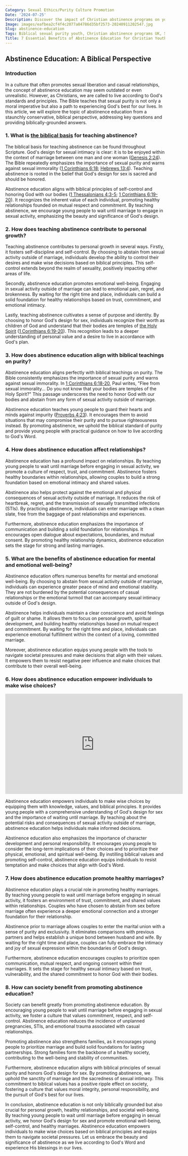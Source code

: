 ```yaml
---
Category: Sexual Ethics/Purity Culture Promotion
Date: '2024-07-25'
Description: Discover the impact of Christian abstinence programs on youth in the UK. Explore teachings on saving sex for marriage and the promotion of chastity among young adults.
Image: images/eafbea2cf4f4c2077a84786d35bf2573-20240911202547.jpg
Slug: abstinence-education
Tags: Biblical sexual purity youth, Christian abstinence programs UK, Saving sex for marriage teaching, Purity pledges teenage Christians, Chastity promotion young adults
Title: 7 Essential Benefits of Abstinence Education for Christian Youth
---
```


## Abstinence Education: A Biblical Perspective

### Introduction

In a culture that often promotes sexual liberation and casual relationships, the concept of abstinence education may seem outdated or even unrealistic. However, as Christians, we are called to live according to God's standards and principles. The Bible teaches that sexual purity is not only a moral imperative but also a path to experiencing God's best for our lives. In this article, we will explore the topic of abstinence education from a staunchly conservative, biblical perspective, addressing key questions and providing biblically-grounded answers.

### 1. What is [the biblical basis](/church-and-ministry-roles) for teaching abstinence?

The biblical basis for teaching abstinence can be found throughout Scripture. God's design for sexual intimacy is clear: it is to be enjoyed within the context of marriage between one man and one woman ([Genesis 2:24](https://www.bibleref.com/Genesis/2/Genesis-2-24.html)). The Bible repeatedly emphasizes the importance of sexual purity and warns against sexual immorality ([1 Corinthians 6:18](https://www.bibleref.com/1-Corinthians/6/1-Corinthians-6-18.html); [Hebrews 13:4](https://www.bibleref.com/Hebrews/13/Hebrews-13-4.html)). Teaching abstinence is rooted in the belief that God's design for sex is sacred and should be honored.

Abstinence education aligns with biblical principles of self-control and honoring God with our bodies ([1 Thessalonians 4:3-5](https://www.bibleref.com/1-Thessalonians/4/1-Thessalonians-4-3.html); [1 Corinthians 6:19-20](https://www.bibleref.com/1-Corinthians/6/1-Corinthians-6-19.html)). It recognizes the inherent value of each individual, promoting healthy relationships founded on mutual respect and commitment. By teaching abstinence, we encourage young people to wait until marriage to engage in sexual activity, emphasizing the beauty and significance of God's design.

### 2. How does teaching abstinence contribute to personal growth?

Teaching abstinence contributes to personal growth in several ways. Firstly, it fosters self-discipline and self-control. By choosing to abstain from sexual activity outside of marriage, individuals develop the ability to control their desires and make wise decisions based on biblical principles. This self-control extends beyond the realm of sexuality, positively impacting other areas of life.

Secondly, abstinence education promotes emotional well-being. Engaging in sexual activity outside of marriage can lead to emotional pain, regret, and brokenness. By waiting for the right time and place, individuals can build a solid foundation for healthy relationships based on trust, commitment, and emotional intimacy.

Lastly, teaching abstinence cultivates a sense of purpose and identity. By choosing to honor God's design for sex, individuals recognize their worth as children of God and understand that their bodies are temples of [the Holy Spirit](/understanding-the-difference-between-water-baptism-and-spirit-baptism-a-comprehensive-guide-for-christian-believers) ([1 Corinthians 6:19-20](https://www.bibleref.com/1-Corinthians/6/1-Corinthians-6-19.html)). This recognition leads to a deeper understanding of personal value and a desire to live in accordance with God's plan.

### 3. How does abstinence education align with biblical teachings on purity?

Abstinence education aligns perfectly with biblical teachings on purity. The Bible consistently emphasizes the importance of sexual purity and warns against sexual immorality. In [1 Corinthians 6:18-20](https://www.bibleref.com/1-Corinthians/6/1-Corinthians-6-18.html), Paul writes, "Flee from sexual immorality... Do you not know that your bodies are temples of the Holy Spirit?" This passage underscores the need to honor God with our bodies and abstain from any form of sexual activity outside of marriage.

Abstinence education teaches young people to guard their hearts and minds against impurity ([Proverbs 4:23](https://www.bibleref.com/Proverbs/4/Proverbs-4-23.html)). It encourages them to avoid situations that may compromise their purity and to pursue righteousness instead. By promoting abstinence, we uphold the biblical standard of purity and provide young people with practical guidance on how to live according to God's Word.

### 4. How does abstinence education affect relationships?

Abstinence education has a profound impact on relationships. By teaching young people to wait until marriage before engaging in sexual activity, we promote a culture of respect, trust, and commitment. Abstinence fosters healthy boundaries within relationships, allowing couples to build a strong foundation based on emotional intimacy and shared values.

Abstinence also helps protect against the emotional and physical consequences of sexual activity outside of marriage. It reduces the risk of heartbreak, regret, and the transmission of sexually transmitted infections (STIs). By practicing abstinence, individuals can enter marriage with a clean slate, free from the baggage of past relationships and experiences.

Furthermore, abstinence education emphasizes the importance of communication and building a solid foundation for relationships. It encourages open dialogue about expectations, boundaries, and mutual consent. By promoting healthy relationship dynamics, abstinence education sets the stage for strong and lasting marriages.

### 5. What are the benefits of abstinence education for mental and emotional well-being?

Abstinence education offers numerous benefits for mental and emotional well-being. By choosing to abstain from sexual activity outside of marriage, individuals can experience greater peace of mind and emotional stability. They are not burdened by the potential consequences of casual relationships or the emotional turmoil that can accompany sexual intimacy outside of God's design.

Abstinence helps individuals maintain a clear conscience and avoid feelings of guilt or shame. It allows them to focus on personal growth, spiritual development, and building healthy relationships based on mutual respect and commitment. By waiting for the right time and place, individuals can experience emotional fulfillment within the context of a loving, committed marriage.

Moreover, abstinence education equips young people with the tools to navigate societal pressures and make decisions that align with their values. It empowers them to resist negative peer influence and make choices that contribute to their overall well-being.

### 6. How does abstinence education empower individuals to make wise choices?


<iframe width="560" height="315" src="https://www.youtube.com/embed/z6GQVj09Uec" frameborder="0" allow="autoplay; encrypted-media" allowfullscreen></iframe>


Abstinence education empowers individuals to make wise choices by equipping them with knowledge, values, and biblical principles. It provides young people with a comprehensive understanding of God's design for sex and the importance of waiting until marriage. By teaching about the potential risks and consequences of sexual activity outside of marriage, abstinence education helps individuals make informed decisions.

Abstinence education also emphasizes the importance of character development and personal responsibility. It encourages young people to consider the long-term implications of their choices and to prioritize their physical, emotional, and spiritual well-being. By instilling biblical values and promoting self-control, abstinence education equips individuals to resist temptation and make choices that align with God's Word.

### 7. How does abstinence education promote healthy marriages?

Abstinence education plays a crucial role in promoting healthy marriages. By teaching young people to wait until marriage before engaging in sexual activity, it fosters an environment of trust, commitment, and shared values within relationships. Couples who have chosen to abstain from sex before marriage often experience a deeper emotional connection and a stronger foundation for their relationship.

Abstinence prior to marriage allows couples to enter the marital union with a sense of purity and exclusivity. It eliminates comparisons with previous partners and helps establish a unique bond between husband and wife. By waiting for the right time and place, couples can fully embrace the intimacy and joy of sexual expression within the boundaries of God's design.

Furthermore, abstinence education encourages couples to prioritize open communication, mutual respect, and ongoing consent within their marriages. It sets the stage for healthy sexual intimacy based on trust, vulnerability, and the shared commitment to honor God with their bodies.

### 8. How can society benefit from promoting abstinence education?

Society can benefit greatly from promoting abstinence education. By encouraging young people to wait until marriage before engaging in sexual activity, we foster a culture that values commitment, respect, and self-control. Abstinence education reduces the incidence of unplanned pregnancies, STIs, and emotional trauma associated with casual relationships.

Promoting abstinence also strengthens families, as it encourages young people to prioritize marriage and build solid foundations for lasting partnerships. Strong families form the backbone of a healthy society, contributing to the well-being and stability of communities.

Furthermore, abstinence education aligns with biblical principles of sexual purity and honors God's design for sex. By promoting abstinence, we uphold the sanctity of marriage and the sacredness of sexual intimacy. This commitment to biblical values has a positive ripple effect on society, fostering a culture that values moral integrity, personal responsibility, and the pursuit of God's best for our lives.

In conclusion, abstinence education is not only biblically grounded but also crucial for personal growth, healthy relationships, and societal well-being. By teaching young people to wait until marriage before engaging in sexual activity, we honor God's design for sex and promote emotional well-being, self-control, and healthy marriages. Abstinence education empowers individuals to make wise choices based on biblical principles and equips them to navigate societal pressures. Let us embrace the beauty and significance of abstinence as we live according to God's Word and experience His blessings in our lives.